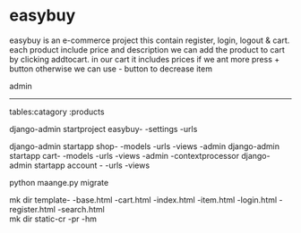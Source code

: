 # easybuy
easybuy is an e-commerce project this contain register, login, logout & cart.
each product include price and description we can add the product to cart by clicking addtocart.
in our cart it includes prices if we ant more press + button otherwise we can use - button to decrease item


  admin
*********
tables:catagory
      :products
      
django-admin startproject easybuy-
                                 -settings
                                 -urls
                          
django-admin startapp shop-
                          -models
                          -urls
                          -views
                          -admin
django-admin startapp cart-
                          -models
                          -urls
                          -views
                          -admin
                          -contextprocessor
django-admin startapp  account -
                               -urls
                               -views
                               
python maange.py migrate

mk dir template-
               -base.html
               -cart.html
               -index.html
               -item.html
               -login.html
               -register.html
               -search.html      
mk dir static-cr
             -pr
             -hm

